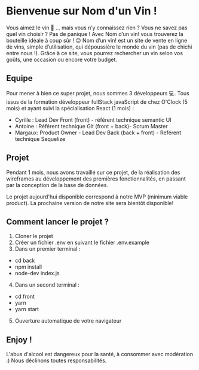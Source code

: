 # Bienvenue sur Nom d'un Vin ! 

Vous aimez le vin :wine_glass: … mais vous n’y connaissez rien ? Vous ne savez pas quel vin choisir ? Pas de panique ! Avec Nom d’un vin! vous trouverez la bouteille idéale à coup sûr ! 😉
Nom d’un vin! est un site de vente en ligne de vins, simple d’utilisation, qui dépoussière le monde du vin (pas de chichi entre nous !).
Grâce à ce site, vous pourrez rechercher un vin selon vos goûts, une occasion ou encore votre budget. 

## Equipe

Pour mener à bien ce super projet, nous sommes 3 développeurs :computer:. 
Tous issus de la formation développeur fullStack javaScript de chez O'Clock (5 mois) et ayant suivi la spécialisation React (1 mois) :

* Cyrille : Lead Dev Front (front) - référent technique semantic UI
* Antoine : Référent technique Git (front + back)- Scrum Master
* Margaux: Product Owner - Lead Dev Back (back + front) - Reférent technique Sequelize
  
## Projet 

Pendant 1 mois, nous avons travaillé sur ce projet, de la réalisation des wireframes au développement des premières fonctionnalités, en passant par la conception de la base de données.

Le projet aujourd'hui disponible correspond à notre MVP (minimum viable product). 
La prochaine version de notre site sera bientôt disponible! 

## Comment lancer le projet ? 

1.	Cloner le projet
2.	Créer un fichier .env en suivant le fichier .env.example
3.	 Dans un premier terminal : 
* cd back
* npm install
* node-dev index.js

4.	Dans un second terminal : 
* cd front
* yarn
* yarn start

5.	Ouverture automatique de votre navigateur
## Enjoy ! 
L'abus d'alcool est dangereux pour la santé, à consommer avec modération :) 
Nous déclinons toutes responsabilités. 
